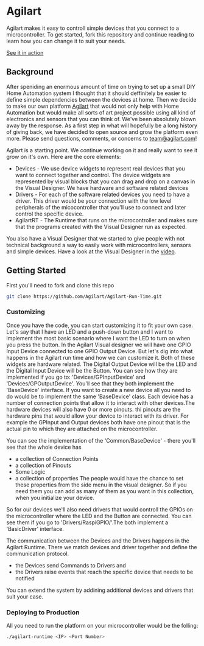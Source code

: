 # Agilart
Agilart makes it easy to controll simple devices that you connect to a microcontroller. To get started, fork this repository and continue reading to learn how you can change it to suit your needs.

[See it in action](http://www.agilart.com/community-and-support/video-tutorials/agilart-getting-started)

## Background

After speniding an enormous amount of time on trying to set up a small DIY Home Automation system I thought that it should deffinitely be easier to define simple dependencies between the devices at home. Then we decide to make our own platform [Agilart](https://lockitron.com) that would not only help with Home Automation but would make all sorts of art project possible using all kind of electronics and sensors that you can think of. We've been absolutely blown away by the response. As a first step in what will hopefully be a long history of giving back, we have decided to open source and grow the platform even more. Please send questions, comments, or concerns to [team@agilart.com](mailto:team@agilart.com)!

Agilart is a starting point. We continue working on it and really want to see it grow on it's own. Here are the core elements:

* Devices - We use device widgets to represent real devices that you want to connect together and control. The device widgets are represented by visual blocks that you can drag and drop on a canvas in the Visual Designer. We have hardware and software related devices
* Drivers - For each of the software related devices you need to have a driver. This driver would be your connection with the low level peripherals of the micocontroller that you'll use to connect and later control the specific device.
* AgilartRT - The Runtime that runs on the microcontroller and makes sure that the programs created with the Visual Designer run as expected. 

You also have a Visual Designer that we started to give people with not technical background a way to easily work with microcontrollers, sensors and simple devices. Have a look at the Visual Designer in the [video](http://www.agilart.com/community-and-support/video-tutorials/agilart-getting-started).

## Getting Started

First you'll need to fork and clone this repo

```bash
git clone https://github.com/Agilart/Agilart-Run-Time.git
```

### Customizing

Once you have the code, you can start customizing it to fit your own case. Let's say that I have an LED and a push-down button and I want to implement the most basic scenario where I want the LED to turn on when you press the button.
In the Agilart Visual designer we will have one GPIO Input Device connected to one GPIO Output Device. But let's dig into what happens in the Agilart run time and how we can customize it. Both of these widgets are hardware related. The Digital Output Device will be the LED and the Digital Input Device will be the Button. 
You can see how they are implemented if you go to: 'Devices/GPInputDevice' and 'Devices/GPOutputDevice'. You'll see that they both implement the 'BaseDevice' interface. 
If you want to create a new device all you need to do would be to implement the same 'BaseDevice' class. Each device has a number of connection points that allow it to interact with other devices.The hardware devices will also have 0 or more pinouts. thi pinouts are the hardware pins that would allow your device to interact with its driver. 
For example the GPInput and Output devices both have one pinout that is the actual pin to which they are attached on the microcontroller.

You can see the implementation of the 'Common/BaseDevice' - there you'll see that the whole device has 
* a collection of Connection Points
* a collection of Pinouts
* Some Logic
* a collection of properties
The people would have the chance to set these properties from the side menu in the visual designer. So if you need them you can add as many of them as you want in this collection, when you initialize your device.

So for our devices we'll also need drivers that would controll the GPIOs on the microcontroller where the LED and the Button are connected. You can see them if you go to 'Drivers/RaspiGPIO/'.The both implement a 'BasicDriver' interface.

The communication between the Devices and the Drivers happens in the Agilart Runtime. There we match devices and driver together and define the communication protocol. 
* the Devices send Commands to Drivers and 
* the Drivers raise events that reach the specific device that needs to be notified

You can extend the system by addining additional devices and drivers that suit your case.

### Deploying to Production

All you need to run the platform on your microcontroller would be the folling:

```bash
./agilart-runtime <IP> <Port Number>
```
